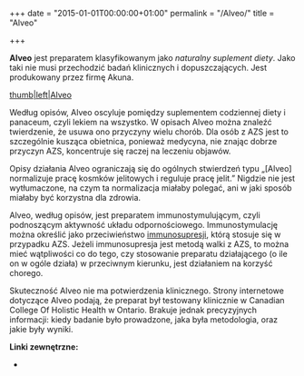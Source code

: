 +++
date = "2015-01-01T00:00:00+01:00"
permalink = "/Alveo/"
title = "Alveo"

+++

**Alveo** jest preparatem klasyfikowanym jako *naturalny suplement diety*. Jako taki nie musi przechodzić badań klinicznych i dopuszczających. Jest produkowany przez firmę Akuna.

[thumb|left|Alveo](/Grafika:Alveo-akuna.jpg "wikilink")

Według opisów, Alveo oscyluje pomiędzy suplementem codziennej diety i panaceum, czyli lekiem na wszystko. W opisach Alveo można znaleźć twierdzenie, że usuwa ono przyczyny wielu chorób. Dla osób z AZS jest to szczególnie kusząca obietnica, ponieważ medycyna, nie znając dobrze przyczyn AZS, koncentruje się raczej na leczeniu objawów.

Opisy działania Alveo ograniczają się do ogólnych stwierdzeń typu „[Alveo] normalizuje pracę kosmków jelitowych i reguluje pracę jelit.” Nigdzie nie jest wytłumaczone, na czym ta normalizacja miałaby polegać, ani w jaki sposób miałaby być korzystna dla zdrowia.

Alveo, według opisów, jest preparatem immunostymulującym, czyli podnoszącym aktywność układu odpornościowego. Immunostymulację można określić jako przeciwieństwo [immunosupresji](/atopedia/immunosupresja "wikilink"), którą stosuje się w przypadku AZS. Jeżeli immunosupresja jest metodą walki z AZS, to można mieć wątpliwości co do tego, czy stosowanie preparatu działającego (o ile on w ogóle działa) w przeciwnym kierunku, jest działaniem na korzyść chorego.

Skuteczność Alveo nie ma potwierdzenia klinicznego. Strony internetowe dotyczące Alveo podają, że preparat był testowany klinicznie w Canadian College Of Holistic Health w Ontario. Brakuje jednak precyzyjnych informacji: kiedy badanie było prowadzone, jaka była metodologia, oraz jakie były wyniki.

**Linki zewnętrzne:**

-